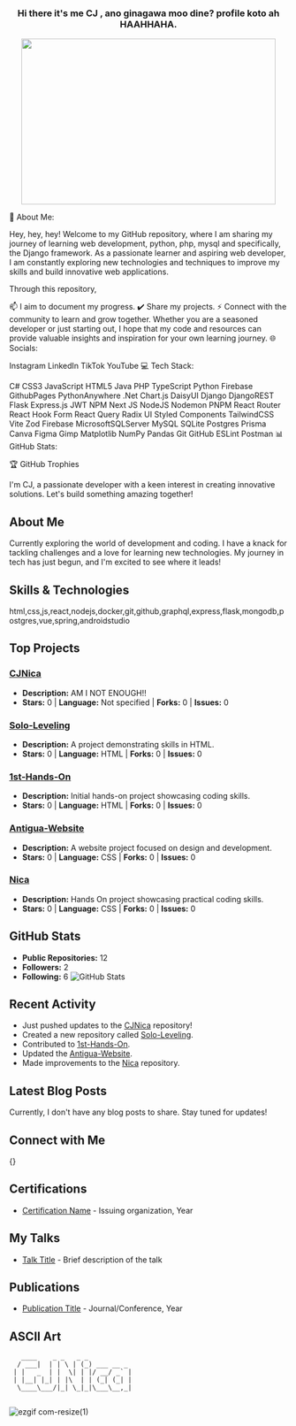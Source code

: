 ### <center>  Hi there it's me CJ , ano ginagawa moo dine? profile koto ah HAAHHAHA.</center>

<p align="center">
  <img width="460" height="300" src=![eyy](https://github.com/user-attachments/assets/94f84983-d01b-4bba-aa62-334d417d4b2d) >
</p>

💫 About Me:

Hey, hey, hey! Welcome to my GitHub repository, where I am sharing my journey of learning web development, python, php, mysql and specifically, the Django framework. As a passionate learner and aspiring web developer, I am constantly exploring new technologies and techniques to improve my skills and build innovative web applications.

Through this repository,

📫 I aim to document my progress.
✔️ Share my projects.
⚡ Connect with the community to learn and grow together.
Whether you are a seasoned developer or just starting out, I hope that my code and resources can provide valuable insights and inspiration for your own learning journey.
🌐 Socials:

Instagram LinkedIn TikTok YouTube
💻 Tech Stack:

C# CSS3 JavaScript HTML5 Java PHP TypeScript Python Firebase GithubPages PythonAnywhere .Net Chart.js DaisyUI Django DjangoREST Flask Express.js JWT NPM Next JS NodeJS Nodemon PNPM React Router React Hook Form React Query Radix UI Styled Components TailwindCSS Vite Zod Firebase MicrosoftSQLServer MySQL SQLite Postgres Prisma Canva Figma Gimp Matplotlib NumPy Pandas Git GitHub ESLint Postman
📊 GitHub Stats:



🏆 GitHub Trophies



I'm CJ, a passionate developer with a keen interest in creating innovative solutions. Let's build something amazing together!

## About Me

Currently exploring the world of development and coding. I have a knack for tackling challenges and a love for learning new technologies. My journey in tech has just begun, and I'm excited to see where it leads!

## Skills & Technologies

html,css,js,react,nodejs,docker,git,github,graphql,express,flask,mongodb,postgres,vue,spring,androidstudio

## Top Projects

### [CJNica](https://github.com/CJNica/CJNica)
- **Description:** AM I NOT ENOUGH!!
- **Stars:** 0 | **Language:** Not specified | **Forks:** 0 | **Issues:** 0

### [Solo-Leveling](https://github.com/CJNica/Solo-Leveling)
- **Description:** A project demonstrating skills in HTML.
- **Stars:** 0 | **Language:** HTML | **Forks:** 0 | **Issues:** 0

### [1st-Hands-On](https://github.com/CJNica/1st-Hands-On)
- **Description:** Initial hands-on project showcasing coding skills.
- **Stars:** 0 | **Language:** HTML | **Forks:** 0 | **Issues:** 0

### [Antigua-Website](https://github.com/CJNica/Antigua-Website)
- **Description:** A website project focused on design and development.
- **Stars:** 0 | **Language:** CSS | **Forks:** 0 | **Issues:** 0

### [Nica](https://github.com/CJNica/Nica)
- **Description:** Hands On project showcasing practical coding skills.
- **Stars:** 0 | **Language:** CSS | **Forks:** 0 | **Issues:** 0

## GitHub Stats

- **Public Repositories:** 12
- **Followers:** 2
- **Following:** 6
![GitHub Stats](https://github-readme-stats.vercel.app/api?username=CJNica&show_icons=true&hide_title=true&count_private=true&theme=radical)

## Recent Activity

- Just pushed updates to the [CJNica](https://github.com/CJNica/CJNica) repository!
- Created a new repository called [Solo-Leveling](https://github.com/CJNica/Solo-Leveling).
- Contributed to [1st-Hands-On](https://github.com/CJNica/1st-Hands-On).
- Updated the [Antigua-Website](https://github.com/CJNica/Antigua-Website).
- Made improvements to the [Nica](https://github.com/CJNica/Nica) repository.

## Latest Blog Posts

Currently, I don't have any blog posts to share. Stay tuned for updates!

## Connect with Me

{}

## Certifications

- [Certification Name](link-to-certificate) - Issuing organization, Year

## My Talks

- [Talk Title](link-to-talk) - Brief description of the talk

## Publications

- [Publication Title](link-to-publication) - Journal/Conference, Year

## ASCII Art

```
   ____    _ _   _ _           
  / ___|  | | \ | (_) ___ __ _ 
 | |   _  | |  \| | |/ __/ _` |
 | |__| |_| | |\  | | (_| (_| |
  \____\___/|_| \_|_|\___\__,_|
                               
```

![ezgif com-resize(1)](https://github.com/user-attachments/assets/46018214-95f4-451a-9bdd-beffbcfade0c)

